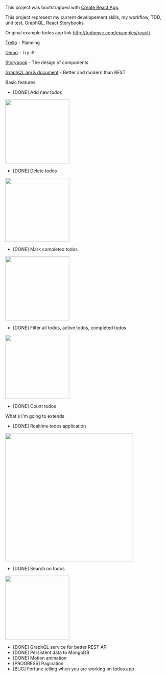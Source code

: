 This project was bootstrapped with [Create React App](https://github.com/facebookincubator/create-react-app).

This project represent my current developement skills, my workflow, TDD, unit test, GraphQL, React Storybooks

Original example todos app link
http://todomvc.com/examples/react/

[Trello](https://trello.com/b/LcBgIGJt/real-time-todo-application) - Planning

[Demo](https://todos-client.now.sh) - Try it!!

[Storybook](https://todos-storybook.now.sh) - The design of components

[GraphQL api & document](https://todos-server.now.sh/graphiql?query=query%7B%0A%20%20todos%7B%0A%20%20%20%20totalCount%0A%20%20%20%20edges%7B%0A%20%20%20%20%20%20node%7B%0A%20%20%20%20%20%20%20%20id%0A%20%20%20%20%20%20%20%20title%0A%20%20%20%20%20%20%20%20state%0A%20%20%20%20%20%20%7D%0A%20%20%20%20%7D%0A%20%20%7D%0A%7D) - Better and modern than REST

Basic features
- [DONE] Add new todos

<img src="https://todos-server.now.sh/public/AddTodo.gif" width="200">

- [DONE] Delete todos

<img src="https://todos-server.now.sh/public/RemoveTodo.gif" width="200">

- [DONE] Mark completed todos

<img src="https://todos-server.now.sh/public/ToggleTodo.gif" width="200">


- [DONE] Filter all todos, active todos, completed todos

<img src="https://todos-server.now.sh/public/FilterTodo.gif" width="200">


- [DONE] Count todos

What's I'm going to extends
- [DONE] Realtime todos application

<img src="https://todos-server.now.sh/public/RealtimeTodo.gif" width="400">


- [DONE] Search on todos

<img src="https://todos-server.now.sh/public/SearchTodo.gif" width="200">

- [DONE] GraphQL service for better REST API
- [DONE] Persistent data to MongoDB
- [DONE] Motion animation
- [PROGRESS] Pagination
- [BUG] Fortune telling when you are working on todos app


